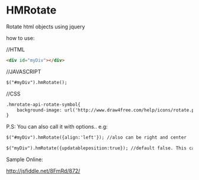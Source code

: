 HMRotate
==========

Rotate html objects using jquery

how to use:

//HTML

```html
<div id="myDiv"></div>
```


//JAVASCRIPT
```html
$("#myDiv").hmRotate();
```
//CSS
```html
.hmrotate-api-rotate-symbol{
    background-image: url('http://www.draw4free.com/help/icons/rotate.png'); //add your custom image here
}
```

P.S: You can also call it with options.. 
e.g:

```html
$("#myDiv").hmRotate({align:'left'}); //also can be right and center

$("myDiv").hmRotate({updatableposition:true}); //default false. This can be used when the object #myDiv also uses draggable jquery.
```

Sample Online:

http://jsfiddle.net/8FmRd/872/
